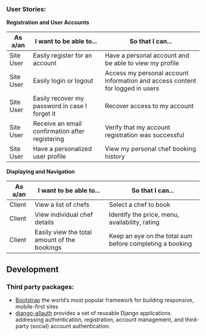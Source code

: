 ### User Stories:

**Registration and User Accounts**

| As a/an   | I want to be able to...                         | So that I can...                                                              |
| --------- | ----------------------------------------------- | ----------------------------------------------------------------------------- |
| Site User | Easily register for an account                  | Have a personal account and be able to view my profile                        |
| Site User | Easily login or logout                          | Access my personal account information and access content for logged in users |
| Site User | Easily recover my password in case I forget it  | Recover access to my account                                                  |
| Site User | Receive an email confirmation after registering | Verify that my account registration was successful                            |
| Site User | Have a personalized user profile                | View my personal chef booking history                                         |

**Displaying and Navigation**

| As a/an | I want to be able to...                      | So that I can...                                         |
| ------- | -------------------------------------------- | -------------------------------------------------------- |
| Client  | View a list of chefs                         | Select a chef to book                                    |
| Client  | View individual chef details                 | Identify the price, menu, availability, rating           |
| Client  | Easily view the total amount of the bookings | Keep an eye on the total sum before completing a booking |

## Development

### Third party packages:

- [Bootstrap](https://getbootstrap.com/) the world’s most popular framework for building responsive, mobile-first sites
- [django-allauth](https://django-allauth.readthedocs.io/en/latest/) provides a set of reusable Django applications addressing authentication, registration, account management, and third-party (social) account authentication.
